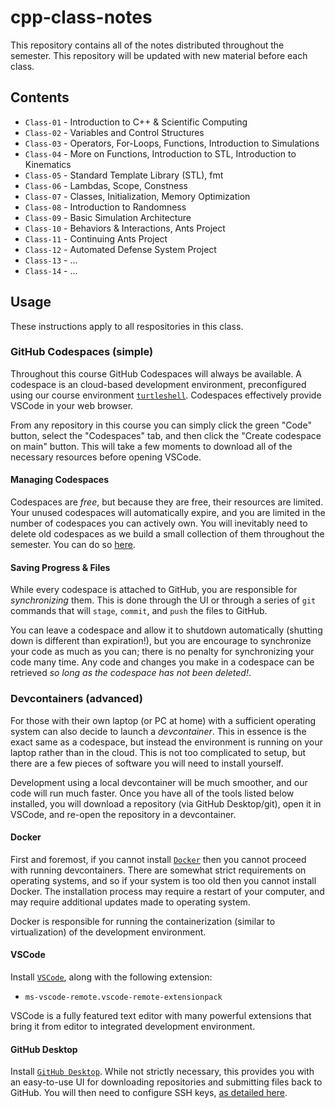 # cpp-class-notes

This repository contains all of the notes distributed throughout the semester. This repository will be updated with new material before each class.

## Contents

* `Class-01` - Introduction to C++ & Scientific Computing
* `Class-02` - Variables and Control Structures
* `Class-03` - Operators, For-Loops, Functions, Introduction to Simulations
* `Class-04` - More on Functions, Introduction to STL, Introduction to Kinematics
* `Class-05` - Standard Template Library (STL), fmt
* `Class-06` - Lambdas, Scope, Constness
* `Class-07` - Classes, Initialization, Memory Optimization
* `Class-08` - Introduction to Randomness
* `Class-09` - Basic Simulation Architecture
* `Class-10` - Behaviors & Interactions, Ants Project
* `Class-11` - Continuing Ants Project
* `Class-12` - Automated Defense System Project
* `Class-13` - ...
* `Class-14` - ...

## Usage

These instructions apply to all respositories in this class.

### GitHub Codespaces (simple)

Throughout this course GitHub Codespaces will always be available. A codespace is an cloud-based development environment, preconfigured using our course environment [`turtleshell`](https://github.com/lnk2past/turtleshell). Codespaces effectively provide VSCode in your web browser.

From any repository in this course you can simply click the green "Code" button, select the "Codespaces" tab, and then click the "Create codespace on main" button. This will take a few moments to download all of the necessary resources before opening VSCode.

#### Managing Codespaces

Codespaces are *free*, but because they are free, their resources are limited. Your unused codespaces will automatically expire, and you are limited in the number of codespaces you can actively own. You will inevitably need to delete old codespaces as we build a small collection of them throughout the semester. You can do so [here](https://github.com/codespaces).

#### Saving Progress & Files

While every codespace is attached to GitHub, you are responsible for *synchronizing* them. This is done through the UI or through a series of `git` commands that will `stage`, `commit`, and `push` the files to GitHub.

You can leave a codespace and allow it to shutdown automatically (shutting down is different than expiration!), but you are encourage to synchronize your code as much as you can; there is no penalty for synchronizing your code many time. Any code and changes you make in a codespace can be retrieved *so long as the codespace has not been deleted!*.

### Devcontainers (advanced)

For those with their own laptop (or PC at home) with a sufficient operating system can also decide to launch a *devcontainer*. This in essence is the exact same as a codespace, but instead the environment is running on your laptop rather than in the cloud. This is not too complicated to setup, but there are a few pieces of software you will need to install yourself.

Development using a local devcontainer will be much smoother, and our code will run much faster. Once you have all of the tools listed below installed, you will download a repository (via GitHub Desktop/git), open it in VSCode, and re-open the repository in a devcontainer.

#### Docker

First and foremost, if you cannot install [`Docker`](https://www.docker.com/get-started/) then you cannot proceed with running devcontainers. There are somewhat strict requirements on operating systems, and so if your system is too old then you cannot install Docker. The installation process may require a restart of your computer, and may require additional updates made to operating system.

Docker is responsible for running the containerization (similar to virtualization) of the development environment.

#### VSCode

Install [`VSCode`](https://code.visualstudio.com/), along with the following extension:

* `ms-vscode-remote.vscode-remote-extensionpack`

VSCode is a fully featured text editor with many powerful extensions that bring it from editor to integrated development environment.

#### GitHub Desktop

Install [`GitHub Desktop`](https://desktop.github.com/). While not strictly necessary, this provides you with an easy-to-use UI for downloading repositories and submitting files back to GitHub. You will then need to configure SSH keys, [as detailed here](https://docs.github.com/en/authentication/connecting-to-github-with-ssh/generating-a-new-ssh-key-and-adding-it-to-the-ssh-agent).

